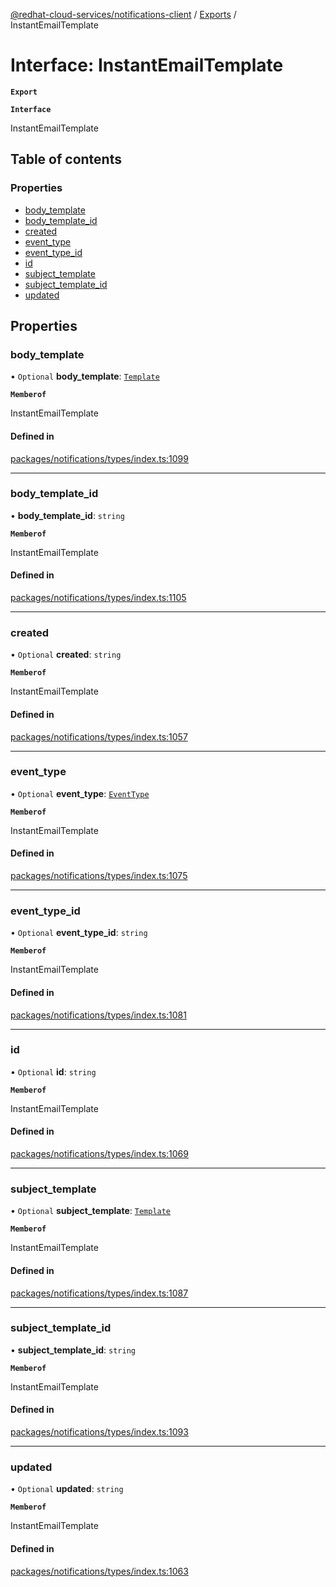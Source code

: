 [@redhat-cloud-services/notifications-client](../README.md) / [Exports](../modules.md) / InstantEmailTemplate

# Interface: InstantEmailTemplate

**`Export`**

**`Interface`**

InstantEmailTemplate

## Table of contents

### Properties

- [body\_template](InstantEmailTemplate.md#body_template)
- [body\_template\_id](InstantEmailTemplate.md#body_template_id)
- [created](InstantEmailTemplate.md#created)
- [event\_type](InstantEmailTemplate.md#event_type)
- [event\_type\_id](InstantEmailTemplate.md#event_type_id)
- [id](InstantEmailTemplate.md#id)
- [subject\_template](InstantEmailTemplate.md#subject_template)
- [subject\_template\_id](InstantEmailTemplate.md#subject_template_id)
- [updated](InstantEmailTemplate.md#updated)

## Properties

### body\_template

• `Optional` **body\_template**: [`Template`](Template.md)

**`Memberof`**

InstantEmailTemplate

#### Defined in

[packages/notifications/types/index.ts:1099](https://github.com/RedHatInsights/javascript-clients/blob/master/packages/notifications/types/index.ts#L1099)

___

### body\_template\_id

• **body\_template\_id**: `string`

**`Memberof`**

InstantEmailTemplate

#### Defined in

[packages/notifications/types/index.ts:1105](https://github.com/RedHatInsights/javascript-clients/blob/master/packages/notifications/types/index.ts#L1105)

___

### created

• `Optional` **created**: `string`

**`Memberof`**

InstantEmailTemplate

#### Defined in

[packages/notifications/types/index.ts:1057](https://github.com/RedHatInsights/javascript-clients/blob/master/packages/notifications/types/index.ts#L1057)

___

### event\_type

• `Optional` **event\_type**: [`EventType`](EventType.md)

**`Memberof`**

InstantEmailTemplate

#### Defined in

[packages/notifications/types/index.ts:1075](https://github.com/RedHatInsights/javascript-clients/blob/master/packages/notifications/types/index.ts#L1075)

___

### event\_type\_id

• `Optional` **event\_type\_id**: `string`

**`Memberof`**

InstantEmailTemplate

#### Defined in

[packages/notifications/types/index.ts:1081](https://github.com/RedHatInsights/javascript-clients/blob/master/packages/notifications/types/index.ts#L1081)

___

### id

• `Optional` **id**: `string`

**`Memberof`**

InstantEmailTemplate

#### Defined in

[packages/notifications/types/index.ts:1069](https://github.com/RedHatInsights/javascript-clients/blob/master/packages/notifications/types/index.ts#L1069)

___

### subject\_template

• `Optional` **subject\_template**: [`Template`](Template.md)

**`Memberof`**

InstantEmailTemplate

#### Defined in

[packages/notifications/types/index.ts:1087](https://github.com/RedHatInsights/javascript-clients/blob/master/packages/notifications/types/index.ts#L1087)

___

### subject\_template\_id

• **subject\_template\_id**: `string`

**`Memberof`**

InstantEmailTemplate

#### Defined in

[packages/notifications/types/index.ts:1093](https://github.com/RedHatInsights/javascript-clients/blob/master/packages/notifications/types/index.ts#L1093)

___

### updated

• `Optional` **updated**: `string`

**`Memberof`**

InstantEmailTemplate

#### Defined in

[packages/notifications/types/index.ts:1063](https://github.com/RedHatInsights/javascript-clients/blob/master/packages/notifications/types/index.ts#L1063)
